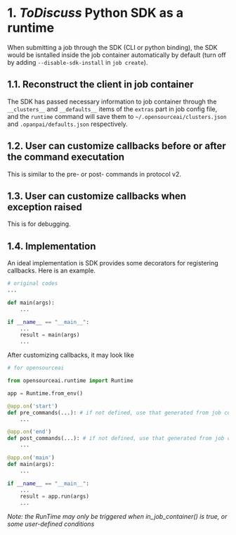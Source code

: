 # 1. *ToDiscuss* Python SDK as a runtime

When submitting a job through the SDK (CLI or python binding), the SDK would be isntalled inside the job container automatically by default (turn off by adding `--disable-sdk-install` in `job create`).

## 1.1. Reconstruct the client in job container

The SDK has passed necessary information to job container through the `__clusters__` and `__defaults__` items of the `extras` part in job config file, and the `runtime` command will save them to `~/.opensourceai/clusters.json` and `.opanpai/defaults.json` respectively.

## 1.2. User can customize callbacks before or after the command executation

This is similar to the pre- or post- commands in protocol v2.

## 1.3. User can customize callbacks when exception raised

This is for debugging.

## 1.4. Implementation

An ideal implementation is SDK provides some decorators for registering callbacks. Here is an example.

```python
# original codes
...

def main(args):
    ...

if __name__ == "__main__":
    ...
    result = main(args)
    ...
```

After customizing callbacks, it may look like

```python
# for opensourceai

from opensourceai.runtime import Runtime

app = Runtime.from_env()

@app.on('start')
def pre_commands(...): # if not defined, use that generated from job config
    ...

@app.on('end')
def post_commands(...): # if not defined, use that generated from job config
    ...

@app.on('main')
def main(args):
    ...

if __name__ == "__main__":
    ...
    result = app.run(args)
    ...

```

*Note: the RunTime may only be triggered when in_job_container() is true, or some user-defined conditions*